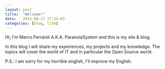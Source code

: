 ```yaml
---
layout: post
title:  "Welcome!"
date:   2015-08-17 17:24:03
categories: [blog, life]
---
```

Hi, I'm Marco Ferraioli A.K.A. ParanoiaSystem and this is my site & blog.

In this blog I will share my experiences, my projects and my knowledge.
The topics will cover the world of IT and in particular the Open Source world.

P.S.: I am sorry for my horrible english, I'll improve my English.